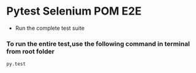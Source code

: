 # Pytest Selenium POM E2E
- Run the complete test suite

### To run the entire test,use the following command in terminal from root folder
```commandline
py.test 

```
